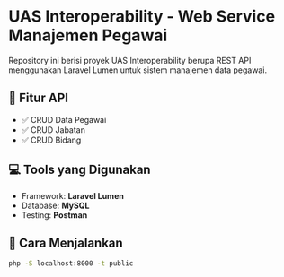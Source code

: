 # UAS Interoperability - Web Service Manajemen Pegawai

Repository ini berisi proyek UAS Interoperability berupa REST API menggunakan Laravel Lumen untuk sistem manajemen data pegawai.

## 🔧 Fitur API

- ✅ CRUD Data Pegawai
- ✅ CRUD Jabatan
- ✅ CRUD Bidang

## 💻 Tools yang Digunakan

- Framework: **Laravel Lumen**
- Database: **MySQL**
- Testing: **Postman**

## 🚀 Cara Menjalankan

```bash
php -S localhost:8000 -t public